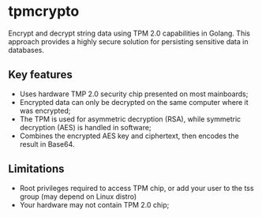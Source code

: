 # tpmcrypto

Encrypt and decrypt string data using TPM 2.0 capabilities in Golang. This approach provides a highly secure solution for persisting sensitive data in databases.

## Key features  

+ Uses hardware TMP 2.0 security chip presented on most mainboards;
+ Encrypted data can only be decrypted on the same computer where it was encrypted;
+ The TPM is used for asymmetric decryption (RSA), while symmetric decryption (AES) is handled in software;
+ Combines the encrypted AES key and ciphertext, then encodes the result in Base64.

## Limitations

+ Root privileges required to access TPM chip, or add your user to the tss group (may depend on Linux distro)
+ Your hardware may not contain TPM 2.0 chip;
         
     
